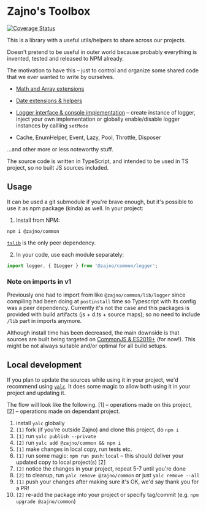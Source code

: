 # Zajno's Toolbox

[![Coverage Status](https://coveralls.io/repos/github/Zajno/common-utils/badge.svg?branch=main)](https://coveralls.io/github/Zajno/common-utils?branch=main)

This is a library with a useful utils/helpers to share across our projects.

Doesn't pretend to be useful in outer world because probably everything is invented, tested and released to NPM already.

The motivation to have this – just to control and organize some shared code that we ever wanted to write by ourselves.


* [Math and Array extensions](./src/math/index.ts)

* [Date extensions & helpers](./src/dates/index.ts)

* [Logger interface & console implementation](./src/logger/index.ts) – create instance of logger, inject your own implementation or globally enable/disable logger instances by callling `setMode`

* Cache, EnumHelper, Event, Lazy, Pool, Throttle, Disposer

...and other more or less noteworthy stuff.

The source code is written in TypeScript, and intended to be used in TS project, so no built JS sources included.

## Usage

It can be used a git submodule if you're brave enough, but it's possible to use it as npm package (kinda) as well. In your project:

1. Install from NPM:

```
npm i @zajno/common
```

[`tslib`](https://www.npmjs.com/package/tslib) is the only peer dependency.

2. In your code, use each module separately:

```typescript
import logger, { ILogger } from '@zajno/common/logger';
```

### Note on imports in v1

Previously one had to import from like `@zajno/common/lib/logger` since compiling had been doing at `postinstall` time so Typescript with its config was a peer dependency. Currently it's not the case and this packages is provided with build artifacts (js + d.ts + source maps); so no need to include `/lib` part in imports anymore.

Although install time has been decreased, the main downside is that sources are built being targeted on [CommonJS & ES2019+](./tsconfig.json#L13-L14) (for now!). This might be not always suitable and/or optimal for all build setups.

## Local development

If you plan to update the sources while using it in your project, we'd recommend using [`yalc`](https://www.npmjs.com/package/yalc). It does some magic to allow both using it in your project and updating it.

The flow will look like the following. [1] – operations made on this project, [2] – operations made on dependant project.

1. install `yalc` globally
2. `[1]` fork (if you're outside Zajno) and clone this project, do `npm i`
3. `[1]` run `yalc publish --private`
4. `[2]` run `yalc add @zajno/common && npm i`
5. `[1]` make changes in local copy, run tests etc.
6. `[1]` run some magic: `npm run push:local` – this should deliver your updated copy to local project(s) [2]
7. `[2]` notice the changes in your project, repeat 5-7 until you're done
8. `[2]` to cleanup, run `yalc remove @zajno/common` or just `yalc remove --all`
9. `[1]` push your changes after making sure it's OK, we'd say thank you for a PR!
9. `[2]` re-add the package into your project or specify tag/commit (e.g. `npm upgrade @zajno/common`)
